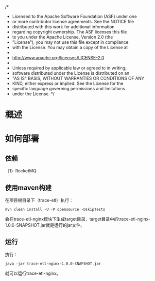/*
 * Licensed to the Apache Software Foundation (ASF) under one
 * or more contributor license agreements.  See the NOTICE file
 * distributed with this work for additional information
 * regarding copyright ownership.  The ASF licenses this file
 * to you under the Apache License, Version 2.0 (the
 * "License"); you may not use this file except in compliance
 * with the License.  You may obtain a copy of the License at
 *
 *   http://www.apache.org/licenses/LICENSE-2.0
 *
 * Unless required by applicable law or agreed to in writing,
 * software distributed under the License is distributed on an
 * "AS IS" BASIS, WITHOUT WARRANTIES OR CONDITIONS OF ANY
 * KIND, either express or implied.  See the License for the
 * specific language governing permissions and limitations
 * under the License.
 */

# 概述
# 如何部署
## 依赖
（1）RocketMQ
## 使用maven构建
在项目根目录下（trace-etl）执行：

`mvn clean install -U -P opensource -DskipTests`

会在trace-etl-nginx模块下生成target目录，target目录中的trace-etl-nginx-1.0.0-SNAPSHOT.jar就是运行的jar文件。
## 运行
执行：

`java -jar trace-etl-nginx-1.0.0-SNAPSHOT.jar`

就可以运行trace-etl-nginx。